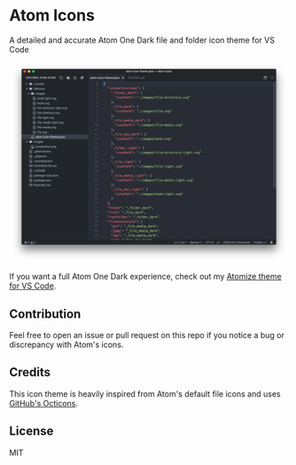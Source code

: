 # Atom Icons

A detailed and accurate Atom One Dark file and folder icon theme for VS Code

<img src="https://raw.githubusercontent.com/emroussel/atom-icons/master/images/screenshot.png" alt="Screenshot of VS Code with Atom Icons theme" />

If you want a full Atom One Dark experience, check out my [Atomize theme for VS Code](https://github.com/emroussel/atomize).

## Contribution

Feel free to open an issue or pull request on this repo if you notice a bug or discrepancy with Atom's icons.

## Credits

This icon theme is heavily inspired from Atom's default file icons and uses [GitHub's Octicons](https://octicons.github.com/).

## License

MIT
